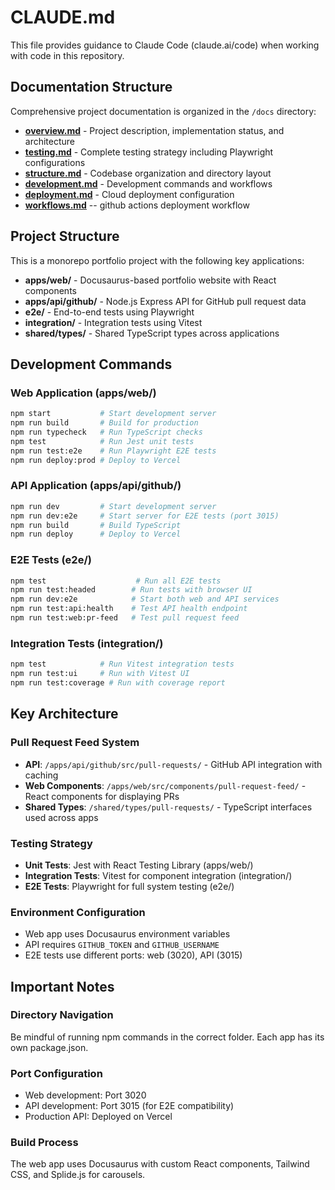 # CLAUDE.md

This file provides guidance to Claude Code (claude.ai/code) when working with code in this repository.

## Documentation Structure
Comprehensive project documentation is organized in the `/docs` directory:

- **[overview.md](docs/overview.md)** - Project description, implementation status, and architecture
- **[testing.md](docs/testing.md)** - Complete testing strategy including Playwright configurations
- **[structure.md](docs/structure.md)** - Codebase organization and directory layout
- **[development.md](docs/development.md)** - Development commands and workflows
- **[deployment.md](docs/deployment.md)** - Cloud deployment configuration
- **[workflows.md](docs/workflows.md)** -- github actions deployment workflow

## Project Structure

This is a monorepo portfolio project with the following key applications:

- **apps/web/** - Docusaurus-based portfolio website with React components
- **apps/api/github/** - Node.js Express API for GitHub pull request data
- **e2e/** - End-to-end tests using Playwright
- **integration/** - Integration tests using Vitest
- **shared/types/** - Shared TypeScript types across applications

## Development Commands

### Web Application (apps/web/)
```bash
npm start           # Start development server
npm run build       # Build for production
npm run typecheck   # Run TypeScript checks
npm test            # Run Jest unit tests
npm run test:e2e    # Run Playwright E2E tests
npm run deploy:prod # Deploy to Vercel
```

### API Application (apps/api/github/)
```bash
npm run dev         # Start development server
npm run dev:e2e     # Start server for E2E tests (port 3015)
npm run build       # Build TypeScript
npm run deploy      # Deploy to Vercel
```

### E2E Tests (e2e/)
```bash
npm test                    # Run all E2E tests
npm run test:headed        # Run tests with browser UI
npm run dev:e2e            # Start both web and API services
npm run test:api:health    # Test API health endpoint
npm run test:web:pr-feed   # Test pull request feed
```

### Integration Tests (integration/)
```bash
npm test            # Run Vitest integration tests
npm run test:ui     # Run with Vitest UI
npm run test:coverage # Run with coverage report
```

## Key Architecture

### Pull Request Feed System
- **API**: `/apps/api/github/src/pull-requests/` - GitHub API integration with caching
- **Web Components**: `/apps/web/src/components/pull-request-feed/` - React components for displaying PRs
- **Shared Types**: `/shared/types/pull-requests/` - TypeScript interfaces used across apps

### Testing Strategy
- **Unit Tests**: Jest with React Testing Library (apps/web/)
- **Integration Tests**: Vitest for component integration (integration/)
- **E2E Tests**: Playwright for full system testing (e2e/)

### Environment Configuration
- Web app uses Docusaurus environment variables
- API requires `GITHUB_TOKEN` and `GITHUB_USERNAME`
- E2E tests use different ports: web (3020), API (3015)

## Important Notes

### Directory Navigation
Be mindful of running npm commands in the correct folder. Each app has its own package.json.

### Port Configuration
- Web development: Port 3020
- API development: Port 3015 (for E2E compatibility)
- Production API: Deployed on Vercel

### Build Process
The web app uses Docusaurus with custom React components, Tailwind CSS, and Splide.js for carousels.